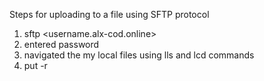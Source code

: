 Steps for uploading to a file using SFTP protocol

1. sftp <username.alx-cod.online>
2. entered password
3. navigated the my local files using lls and lcd commands
4. put -r <dir of photos to upload path>

